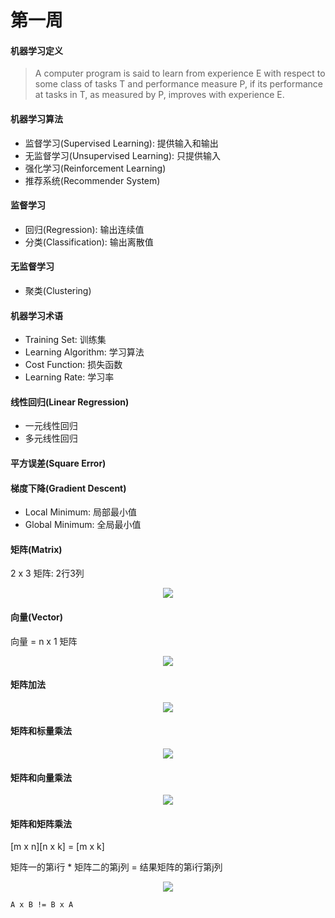 # 第一周

#### 机器学习定义

> A computer program is said to learn from experience E with respect to some class of tasks T and performance measure P, if its performance at tasks in T, as measured by P, improves with experience E.

#### 机器学习算法

* 监督学习(Supervised Learning): 提供输入和输出
* 无监督学习(Unsupervised Learning): 只提供输入
* 强化学习(Reinforcement Learning)
* 推荐系统(Recommender System)

#### 监督学习

* 回归(Regression): 输出连续值
* 分类(Classification): 输出离散值

#### 无监督学习

* 聚类(Clustering)

#### 机器学习术语

* Training Set: 训练集
* Learning Algorithm: 学习算法
* Cost Function: 损失函数
* Learning Rate: 学习率

#### 线性回归(Linear Regression)

* 一元线性回归
* 多元线性回归

#### 平方误差(Square Error)

#### 梯度下降(Gradient Descent)

* Local Minimum: 局部最小值
* Global Minimum: 全局最小值

#### 矩阵(Matrix)

2 x 3 矩阵: 2行3列

<div align="center"><img src="http://latex.codecogs.com/svg.latex?M&space;=&space;\begin{bmatrix}&space;1&space;&&space;2&space;&&space;3&space;\\&space;4&space;&&space;5&space;&&space;6&space;\end{bmatrix}" /></a></div>

#### 向量(Vector)

向量 = n x 1 矩阵

<div align="center"><img src="http://latex.codecogs.com/svg.latex?v&space;=&space;\begin{bmatrix}&space;1&space;\\&space;2&space;\\&space;3&space;\end{bmatrix}" /></a></div>

#### 矩阵加法

<div align="center"><img src="http://latex.codecogs.com/svg.latex?\begin{bmatrix}&space;1&space;&&&space;2\\&space;3&space;&&&space;4&space;\end{bmatrix}&plus;\begin{bmatrix}&space;1&space;&&&space;2\\&space;3&space;&&&space;4&space;\end{bmatrix}=\begin{bmatrix}&space;2&space;&&&space;4\\&space;6&space;&&&space;8&space;\end{bmatrix}" /></a></div>

#### 矩阵和标量乘法

<div align="center"><img src="http://latex.codecogs.com/svg.latex?3&space;\ast&space;\begin{bmatrix}&space;1\\&space;2\\&space;3&space;\end{bmatrix}=\begin{bmatrix}&space;3\\&space;6\\&space;9&space;\end{bmatrix}" /></a></div>

#### 矩阵和向量乘法

<div align="center"><img src="http://latex.codecogs.com/svg.latex?\begin{bmatrix}&space;1&space;&&&space;2\\&space;3&space;&&&space;4&space;\end{bmatrix}\begin{bmatrix}&space;1\\&space;2&space;\end{bmatrix}=\begin{bmatrix}&space;5\\&space;11&space;\end{bmatrix}" /></a></div>

#### 矩阵和矩阵乘法

[m x n][n x k] = [m x k]

矩阵一的第i行 * 矩阵二的第j列 = 结果矩阵的第i行第j列

<div align="center"><img src="http://latex.codecogs.com/svg.latex?\begin{bmatrix}&space;1&space;&&&space;2&space;&&&space;3\\&space;4&space;&&&space;5&space;&&&space;6&space;\end{bmatrix}\begin{bmatrix}&space;1&space;&&&space;2\\&space;3&space;&&&space;4\\&space;5&space;&&&space;6&space;\end{bmatrix}=\begin{bmatrix}&space;22&space;&&&space;28\\&space;49&space;&&&space;64&space;\end{bmatrix}" /></a></div>

```A x B != B x A```
